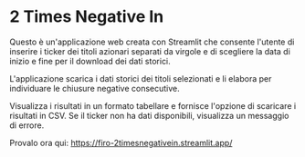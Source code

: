 # 2 Times Negative In

Questo è un'applicazione web creata con Streamlit che consente l'utente di inserire i ticker dei titoli azionari separati da virgole e di scegliere la data di inizio e fine per il download dei dati storici. 

L'applicazione scarica i dati storici dei titoli selezionati e li elabora per individuare le chiusure negative consecutive. 

Visualizza i risultati in un formato tabellare e fornisce l'opzione di scaricare i risultati in CSV. Se il ticker non ha dati disponibili, visualizza un messaggio di errore.

Provalo ora qui: https://firo-2timesnegativein.streamlit.app/

